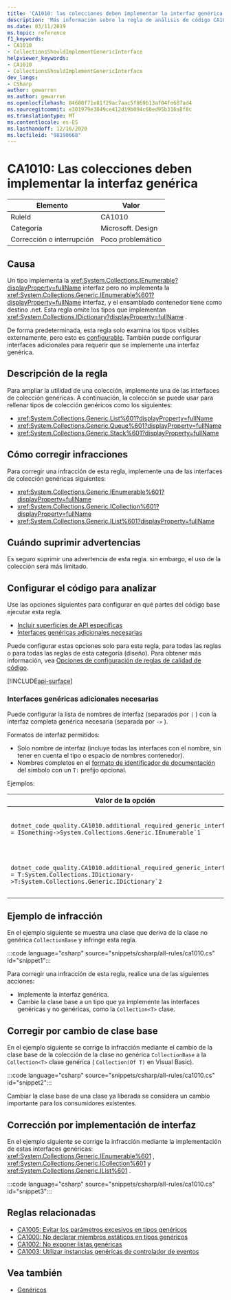 ```yaml
---
title: 'CA1010: las colecciones deben implementar la interfaz genérica (análisis de código)'
description: 'Más información sobre la regla de análisis de código CA1010: las colecciones deben implementar la interfaz genérica'
ms.date: 03/11/2019
ms.topic: reference
f1_keywords:
- CA1010
- CollectionsShouldImplementGenericInterface
helpviewer_keywords:
- CA1010
- CollectionsShouldImplementGenericInterface
dev_langs:
- CSharp
author: gewarren
ms.author: gewarren
ms.openlocfilehash: 84680f71e81f29ac7aac5f869b13af04fe687ad4
ms.sourcegitcommit: e301979e3049ce412d19b094c60ed95b316a8f8c
ms.translationtype: MT
ms.contentlocale: es-ES
ms.lasthandoff: 12/16/2020
ms.locfileid: "98190668"
---
```

# <a name="ca1010-collections-should-implement-generic-interface"></a>CA1010: Las colecciones deben implementar la interfaz genérica

| Elemento                                     | Valor            |
|------------------------------------------|------------------|
| RuleId                                   | CA1010           |
| Categoría                                 | Microsoft. Design |
| Corrección o interrupción | Poco problemático     |

## <a name="cause"></a>Causa

Un tipo implementa la <xref:System.Collections.IEnumerable?displayProperty=fullName> interfaz pero no implementa la <xref:System.Collections.Generic.IEnumerable%601?displayProperty=fullName> interfaz, y el ensamblado contenedor tiene como destino .net. Esta regla omite los tipos que implementan <xref:System.Collections.IDictionary?displayProperty=fullName> .

De forma predeterminada, esta regla solo examina los tipos visibles externamente, pero esto es [configurable](#configure-code-to-analyze). También puede configurar interfaces adicionales para requerir que se implemente una interfaz genérica.

## <a name="rule-description"></a>Descripción de la regla

Para ampliar la utilidad de una colección, implemente una de las interfaces de colección genéricas. A continuación, la colección se puede usar para rellenar tipos de colección genéricos como los siguientes:

- <xref:System.Collections.Generic.List%601?displayProperty=fullName>
- <xref:System.Collections.Generic.Queue%601?displayProperty=fullName>
- <xref:System.Collections.Generic.Stack%601?displayProperty=fullName>

## <a name="how-to-fix-violations"></a>Cómo corregir infracciones

Para corregir una infracción de esta regla, implemente una de las interfaces de colección genéricas siguientes:

- <xref:System.Collections.Generic.IEnumerable%601?displayProperty=fullName>
- <xref:System.Collections.Generic.ICollection%601?displayProperty=fullName>
- <xref:System.Collections.Generic.IList%601?displayProperty=fullName>

## <a name="when-to-suppress-warnings"></a>Cuándo suprimir advertencias

Es seguro suprimir una advertencia de esta regla. sin embargo, el uso de la colección será más limitado.

## <a name="configure-code-to-analyze"></a>Configurar el código para analizar

Use las opciones siguientes para configurar en qué partes del código base ejecutar esta regla.

- [Incluir superficies de API específicas](#include-specific-api-surfaces)
- [Interfaces genéricas adicionales necesarias](#additional-required-generic-interfaces)

Puede configurar estas opciones solo para esta regla, para todas las reglas o para todas las reglas de esta categoría (diseño). Para obtener más información, vea [Opciones de configuración de reglas de calidad de código](../code-quality-rule-options.md).

[!INCLUDE[api-surface](~/includes/code-analysis/api-surface.md)]

### <a name="additional-required-generic-interfaces"></a>Interfaces genéricas adicionales necesarias

Puede configurar la lista de nombres de interfaz (separados por `|` ) con la interfaz completa genérica necesaria (separada por `->` ).

Formatos de interfaz permitidos:

- Solo nombre de interfaz (incluye todas las interfaces con el nombre, sin tener en cuenta el tipo o espacio de nombres contenedor).
- Nombres completos en el [formato de identificador de documentación](../../../csharp/programming-guide/xmldoc/processing-the-xml-file.md#id-strings) del símbolo con un `T:` prefijo opcional.

Ejemplos:

| Valor de la opción | Resumen |
| --- | --- |
|``dotnet_code_quality.CA1010.additional_required_generic_interfaces = ISomething->System.Collections.Generic.IEnumerable`1`` | Se espera que todos los tipos que implementan `ISomething` , independientemente de su espacio de nombres, implementen también <xref:System.Collections.Generic.IEnumerable%601?displayProperty=fullName> . |
|``dotnet_code_quality.CA1010.additional_required_generic_interfaces = T:System.Collections.IDictionary->T:System.Collections.Generic.IDictionary`2`` | Se espera que todos los tipos que implementan <xref:System.Collections.IDictionary?displayProperty=fullName> también implementen <xref:System.Collections.Generic.IDictionary%602?displayProperty=fullName> . |

## <a name="example-violation"></a>Ejemplo de infracción

En el ejemplo siguiente se muestra una clase que deriva de la clase no genérica `CollectionBase` y infringe esta regla.

:::code language="csharp" source="snippets/csharp/all-rules/ca1010.cs" id="snippet1":::

Para corregir una infracción de esta regla, realice una de las siguientes acciones:

- Implemente la interfaz genérica.
- Cambie la clase base a un tipo que ya implemente las interfaces genéricas y no genéricas, como la `Collection<T>` clase.

## <a name="fix-by-base-class-change"></a>Corregir por cambio de clase base

En el ejemplo siguiente se corrige la infracción mediante el cambio de la clase base de la colección de la clase no genérica `CollectionBase` a la `Collection<T>` clase genérica ( `Collection(Of T)` en Visual Basic).

:::code language="csharp" source="snippets/csharp/all-rules/ca1010.cs" id="snippet2":::

Cambiar la clase base de una clase ya liberada se considera un cambio importante para los consumidores existentes.

## <a name="fix-by-interface-implementation"></a>Corrección por implementación de interfaz

En el ejemplo siguiente se corrige la infracción mediante la implementación de estas interfaces genéricas: <xref:System.Collections.Generic.IEnumerable%601> , <xref:System.Collections.Generic.ICollection%601> y <xref:System.Collections.Generic.IList%601> .

:::code language="csharp" source="snippets/csharp/all-rules/ca1010.cs" id="snippet3":::

## <a name="related-rules"></a>Reglas relacionadas

- [CA1005: Evitar los parámetros excesivos en tipos genéricos](ca1005.md)
- [CA1000: No declarar miembros estáticos en tipos genéricos](ca1000.md)
- [CA1002: No exponer listas genéricas](ca1002.md)
- [CA1003: Utilizar instancias genéricas de controlador de eventos](ca1003.md)

## <a name="see-also"></a>Vea también

- [Genéricos](../../../csharp/programming-guide/generics/index.md)
